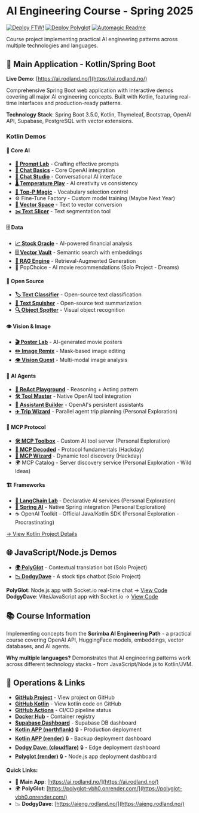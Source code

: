 # AI Engineering Course - Spring 2025
[![Deploy FTW!](https://github.com/fmmr/2025_ai_eng/actions/workflows/deploy.yml/badge.svg)](https://github.com/fmmr/2025_ai_eng/actions/workflows/deploy.yml)
[![Deploy Polyglot](https://github.com/fmmr/2025_ai_eng/actions/workflows/deploy-polyglot.yml/badge.svg)](https://github.com/fmmr/2025_ai_eng/actions/workflows/deploy-polyglot.yml)
[![Automagic Readme](https://github.com/fmmr/2025_ai_eng/actions/workflows/readme-magic.yml/badge.svg)](https://github.com/fmmr/2025_ai_eng/actions/workflows/readme-magic.yml)

Course project implementing practical AI engineering patterns across multiple technologies and languages.

## 🚀 Main Application - Kotlin/Spring Boot

**Live Demo**: [https://ai.rodland.no/](https://ai.rodland.no/)

Comprehensive Spring Boot web application with interactive demos covering all major AI engineering concepts. Built with Kotlin, featuring real-time interfaces and production-ready patterns.

**Technology Stack**: Spring Boot 3.5.0, Kotlin, Thymeleaf, Bootstrap, OpenAI API, Supabase, PostgreSQL with vector extensions.

### Kotlin Demos

<!-- KOTLIN_DEMOS_START -->
#### 🧠 Core AI

- **[📝 Prompt Lab](https://ai.rodland.no/demo/prompt-engineering)** - Crafting effective prompts
- **[🤖 Chat Basics](https://ai.rodland.no/demo/chat-completion)** - Core OpenAI integration
- **[💬 Chat Studio](https://ai.rodland.no/demo/chat)** - Conversational AI interface
- **[🌡️ Temperature Play](https://ai.rodland.no/demo/temperature-effects)** - AI creativity vs consistency
- **[🎯 Top-P Magic](https://ai.rodland.no/demo/top-p-effects)** - Vocabulary selection control
- ⚙️ Fine-Tune Factory - Custom model training (Maybe Next Year)
- **[🔢 Vector Space](https://ai.rodland.no/demo/embeddings)** - Text to vector conversion
- **[✂️ Text Slicer](https://ai.rodland.no/demo/chunking)** - Text segmentation tool

#### 🗄️ Data

- **[📈 Stock Oracle](https://ai.rodland.no/demo/stock)** - AI-powered financial analysis
- **[🗄️ Vector Vault](https://ai.rodland.no/demo/supabase)** - Semantic search with embeddings
- **[🔗 RAG Engine](https://ai.rodland.no/demo/rag)** - Retrieval-Augmented Generation
- 🍿 PopChoice - AI movie recommendations (Solo Project - Dreams)

#### 🚀 Open Source

- **[🏷️ Text Classifier](https://ai.rodland.no/demo/huggingface-classification)** - Open-source text classification
- **[📄 Text Squisher](https://ai.rodland.no/demo/huggingface-summarization)** - Open-source text summarization
- **[🔍 Object Spotter](https://ai.rodland.no/demo/huggingface-object-detection)** - Visual object recognition

#### 👁️ Vision & Image

- **[🎬 Poster Lab](https://ai.rodland.no/demo/film-fusion)** - AI-generated movie posters
- **[✏️ Image Remix](https://ai.rodland.no/demo/image-editing)** - Mask-based image editing
- **[👁️ Vision Quest](https://ai.rodland.no/demo/gpt4-vision)** - Multi-modal image analysis

#### 🎯 AI Agents

- **[🧠 ReAct Playground](https://ai.rodland.no/demo/react)** - Reasoning + Acting pattern
- **[🛠️ Tool Master](https://ai.rodland.no/demo/function-calling)** - Native OpenAI tool integration
- **[🤖 Assistant Builder](https://ai.rodland.no/demo/assistants-api)** - OpenAI's persistent assistants
- **[✈️ Trip Wizard](https://ai.rodland.no/demo/trip-planner)** - Parallel agent trip planning (Personal Exploration)

#### 🔗 MCP Protocol

- **[🛠️ MCP Toolbox](https://ai.rodland.no/demo/mcp-server)** - Custom AI tool server (Personal Exploration)
- **[🔗 MCP Decoded](https://ai.rodland.no/demo/mcp-protocol)** - Protocol fundamentals (Hackday)
- **[🔧 MCP Wizard](https://ai.rodland.no/demo/mcp-assistant)** - Dynamic tool discovery (Hackday)
- 🌍 MCP Catalog - Server discovery service (Personal Exploration - Wild Ideas)

#### 🏗️ Frameworks

- **[🦜 LangChain Lab](https://ai.rodland.no/demo/langchain4j)** - Declarative AI services (Personal Exploration)
- **[🍃 Spring AI](https://ai.rodland.no/demo/spring-ai)** - Native Spring integration (Personal Exploration)
- ☕ OpenAI Toolkit - Official Java/Kotlin SDK (Personal Exploration - Procrastinating)


<!-- KOTLIN_DEMOS_END -->

[→ View Kotlin Project Details](kotlin/README.md)

## 🌐 JavaScript/Node.js Demos

<!-- JS_DEMOS_START -->
- **[🌍 PolyGlot](https://polyglot-vbh0.onrender.com/)** - Contextual translation bot (Solo Project)
- **[📉 DodgyDave](https://aieng.rodland.no/)** - A stock tips chatbot (Solo Project)

<!-- JS_DEMOS_END -->

**PolyGlot**: Node.js app with Socket.io real-time chat → [View Code](polyglot/)  
**DodgyDave**: Vite/JavaScript app with Socket.io → [View Code](js/)

## 📚 Course Information

Implementing concepts from the **Scrimba AI Engineering Path** - a practical course covering OpenAI API, HuggingFace models, embeddings, vector databases, and AI agents.

**Why multiple languages?** Demonstrates that AI engineering patterns work across different technology stacks - from JavaScript/Node.js to Kotlin/JVM.

## 🔗 Operations & Links

<!-- OPERATIONS_START -->
- **[GitHub Project](https://github.com/fmmr/2025_ai_eng/)** - View project on GitHub
- **[GitHub Kotlin](https://github.com/fmmr/2025_ai_eng/tree/main/kotlin)** - View kotlin code on GitHub
- **[GitHub Actions](https://github.com/fmmr/2025_ai_eng/actions)** - CI/CD pipeline status
- **[Docker Hub](https://hub.docker.com/repository/docker/fmmr/aieng)** - Container registry
- **[Supabase Dashboard](https://supabase.com/dashboard/project/qplquwknowszjlzqxmha/database/schemas)** - Supabase DB dashboard
- **[Kotlin APP (northflank)](https://app.northflank.com/t/fmrs-team/project/aieng/services/aieng)** 🔒 - Production deployment
- **[Kotlin APP (render)](https://dashboard.render.com/web/srv-d0sal4emcj7s73advd5g)** 🔒 - Backup deployment dashboard
- **[Dodgy Dave: (cloudflare)](https://dash.cloudflare.com/da5ff37dc3a56b099d74be433465c853/pages/view/2025-ai-eng)** 🔒 - Edge deployment dashboard
- **[Polyglot (render)](https://dashboard.render.com/web/srv-d11dtore5dus738lm9mg)** 🔒 - Node.js app deployment dashboard

<!-- OPERATIONS_END -->

**Quick Links:**
- 🚀 **Main App**: [https://ai.rodland.no/](https://ai.rodland.no/)
- 🌍 **PolyGlot**: [https://polyglot-vbh0.onrender.com/](https://polyglot-vbh0.onrender.com/)
- 📉 **DodgyDave**: [https://aieng.rodland.no/](https://aieng.rodland.no/)
